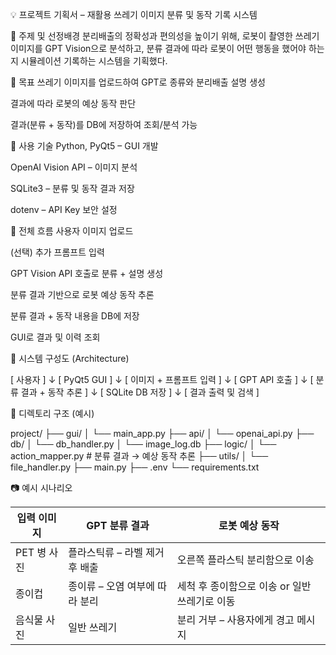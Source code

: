💡 프로젝트 기획서 – 재활용 쓰레기 이미지 분류 및 동작 기록 시스템

📌 주제 및 선정배경
분리배출의 정확성과 편의성을 높이기 위해, 로봇이 촬영한 쓰레기 이미지를 GPT Vision으로 분석하고,
분류 결과에 따라 로봇이 어떤 행동을 했어야 하는지 시뮬레이션 기록하는 시스템을 기획했다.

🎯 목표
쓰레기 이미지를 업로드하여 GPT로 종류와 분리배출 설명 생성

결과에 따라 로봇의 예상 동작 판단

결과(분류 + 동작)를 DB에 저장하여 조회/분석 가능

🧩 사용 기술
Python, PyQt5 – GUI 개발

OpenAI Vision API – 이미지 분석

SQLite3 – 분류 및 동작 결과 저장

dotenv – API Key 보안 설정

🔁 전체 흐름
사용자 이미지 업로드

(선택) 추가 프롬프트 입력

GPT Vision API 호출로 분류 + 설명 생성

분류 결과 기반으로 로봇 예상 동작 추론

분류 결과 + 동작 내용을 DB에 저장

GUI로 결과 및 이력 조회

🔧 시스템 구성도 (Architecture)

[ 사용자 ]
   ↓
[ PyQt5 GUI ]
   ↓
[ 이미지 + 프롬프트 입력 ]
   ↓
[ GPT API 호출 ]
   ↓
[ 분류 결과 + 동작 추론 ]
   ↓
[ SQLite DB 저장 ]
   ↓
[ 결과 출력 및 검색 ]

📁 디렉토리 구조 (예시)

project/
├── gui/
│   └── main_app.py
├── api/
│   └── openai_api.py
├── db/
│   └── db_handler.py
│   └── image_log.db
├── logic/
│   └── action_mapper.py       # 분류 결과 → 예상 동작 추론
├── utils/
│   └── file_handler.py
├── main.py
├── .env
└── requirements.txt

📷 예시 시나리오

| 입력 이미지   | GPT 분류 결과               | 로봇 예상 동작                            |
| ----------- | -------------------------- | --------------------------------------- |
| PET 병 사진  | 플라스틱류 – 라벨 제거 후 배출 | 오른쪽 플라스틱 분리함으로 이송              |
| 종이컵       | 종이류 – 오염 여부에 따라 분리 | 세척 후 종이함으로 이송 or 일반 쓰레기로 이동 |
| 음식물 사진   | 일반 쓰레기                 | 분리 거부 – 사용자에게 경고 메시지           |
